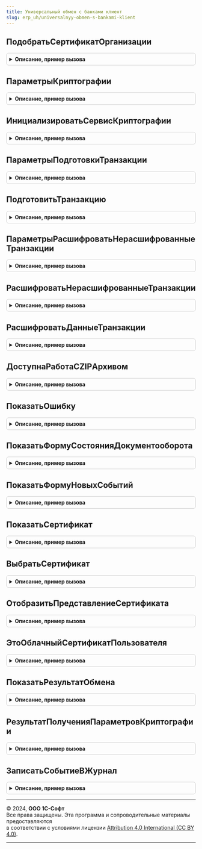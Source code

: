 ```yaml
---
title: Универсальный обмен с банками клиент
slug: erp_uh/universalnyy-obmen-s-bankami-klient
---
```



## ПодобратьСертификатОрганизации
<details style="margin: 1em 0; padding: 0.5em; border: 1px solid #ccc; border-radius: 6px;">

<summary style="font-weight: bold; cursor: pointer;">Описание, пример вызова</summary>

```bsl

// Получает отпечаток сертификата, который может использоваться для подписания
// документов организации на указанную дату.
// Прекращает поиск при нахождении первого подходящего сертификата.
//
// Параметры:
//   ПараметрыОтбора - Структура - структура с полями:
//		* Сервис        - ПеречислениеСсылка.СервисыОбменаСБанками - сервис, для которого подбирается сертификат.
//		* Организация   - СправочникСсылка.Организации - Организация, для которой подбирается сертификат.
//		* Дата          - Дата - Предполагаемая дата использования сертификата.
//	ОповещениеОПодбореСертификата - ОписаниеОповещения - Оповещение, вызываемое после окончания поиска.
//                  Параметры обработчика оповещения:
//			        * РезультатПоискаСертификата - Структура - Содержит ключи:
//				     ** Выполнено - Булево - Истина, если сертификат успешно найден.
//				     ** ОписаниеОшибки - Строка - Текст возникшей ошибки.
//				     ** ОтпечатокСертификата - Строка - Отпечаток найденного сертификата.
//				     ** ЭтоЭлектроннаяПодписьВМоделиСервиса - Булево - Истина, если сертификат является "облачным".
//			        * ДополнительныеПараметры - Произвольный - Дополнительные параметры оповещения.
//
Процедура ПодобратьСертификатОрганизации(ПараметрыОтбора, ОповещениеОПодбореСертификата) Экспорт
```

Пример вызова
```bsl
УниверсальныйОбменСБанкамиКлиент.ПодобратьСертификатОрганизации(ПараметрыОтбора, ОповещениеОПодбореСертификата) 
```
</details>

## ПараметрыКриптографии
<details style="margin: 1em 0; padding: 0.5em; border: 1px solid #ccc; border-radius: 6px;">

<summary style="font-weight: bold; cursor: pointer;">Описание, пример вызова</summary>

```bsl

// Процедура открывает пользователю форму выбора сертификата криптографии (опционально) и
// ввода пароля для контейнера закрытого ключа.
//
// Параметры:
//   ОповещениеОбратногоВызова - ОписаниеОповещения - Оповещение, вызываемое после окончания ввода параметров.
//                  Параметры обработчика оповещения:
//			        * РезультатПолученияПараметров - Структура - Содержит ключи:
//				     ** Выполнено - Булево - Истина, если сертификат успешно найден.
//				     ** ОписаниеОшибки - Строка - Текст возникшей ошибки.
//				     ** ОтпечатокСертификата - Строка - Отпечаток найденного сертификата.
//				     ** ЭтоЭлектроннаяПодписьВМоделиСервиса - Булево - Истина, если сертификат является "облачным".
//				     ** ОтмененоПользователем - Булево - Истина, если пользователь отменил ввод параметров.
//   ПараметрыФормы - Структура - см. УниверсальныйОбменСБанкамиКлиентСервер.НовыеДополнительныеПараметрыКриптографии()
//
Процедура ПараметрыКриптографии(ОповещениеОбратногоВызова, ПараметрыФормы) Экспорт
```

Пример вызова
```bsl
УниверсальныйОбменСБанкамиКлиент.ПараметрыКриптографии(ОповещениеОбратногоВызова, ПараметрыФормы) 
```
</details>

## ИнициализироватьСервисКриптографии
<details style="margin: 1em 0; padding: 0.5em; border: 1px solid #ccc; border-radius: 6px;">

<summary style="font-weight: bold; cursor: pointer;">Описание, пример вызова</summary>

```bsl

// Выполняет подготовительные действия для возможности работы с сервисом криптографии
// с указанным облачным сертификатом.
//
// Параметры:
//	ОтпечатокСертификата - Строка - Отпечаток сертификата, который планируется использовать в дальнейшем
//    для работы с сервисом криптографии.
//
//  ОписаниеОповещения - ОписаниеОповещения - Обработчик, который будет вызыван после выполнения
//	  инициализации сервиса криптографии. Параметры обработчика:
//		* Результат - Структура - Содержит ключи:
//			** Выполнено - Булево - Истина, если сервис криптографии успешно инициализирован.
//			** ОписаниеОшибки - Строка - Текст ошибки, если возникла.
//
Процедура ИнициализироватьСервисКриптографии(ОтпечатокСертификата, ОписаниеОповещения) Экспорт
```

Пример вызова
```bsl
УниверсальныйОбменСБанкамиКлиент.ИнициализироватьСервисКриптографии(ОтпечатокСертификата, ОписаниеОповещения) 
```
</details>

## ПараметрыПодготовкиТранзакции
<details style="margin: 1em 0; padding: 0.5em; border: 1px solid #ccc; border-radius: 6px;">

<summary style="font-weight: bold; cursor: pointer;">Описание, пример вызова</summary>

```bsl

// Возвращает структурe с параметрами для процедуры ПодготовитьТранзакцию().
//
// Возвращаемое значение:
//	Структура - См. переменную Результат.
//
Функция ПараметрыПодготовкиТранзакции() Экспорт
```

Пример вызова
```bsl
Результат = УниверсальныйОбменСБанкамиКлиент.ПараметрыПодготовкиТранзакции() 
```
</details>

## ПодготовитьТранзакцию
<details style="margin: 1em 0; padding: 0.5em; border: 1px solid #ccc; border-radius: 6px;">

<summary style="font-weight: bold; cursor: pointer;">Описание, пример вызова</summary>

```bsl

// Подготавливает транспортный контейнер и транзакцию для отправки на сервер.
// Подготовка включает подписание, шифрование и упаковку всех вложений в один архив для передачи.
//
// Параметры:
//	ОписаниеОповещенияОЗавершении - ОписаниеОповещения - Оповещение, вызываемое после завершения процесса подготовки.
//		В обработчик оповещения передаются:
//			* Результат - Структура с ключами:
//				** Выполнено - Булево - Содержит признак успешного выполнения.
//				** ОписаниеОшибки - Строка - Содержит описание возникшей ошибки.
//				** Вложения - Массив - данные вложений.
//				** Получатели - Массив - получатели транзакции СправочникСсылка.БанкиУниверсальногоОбмена.
//				** ПользовательОтменилПодготовкуТранзакции - Булево - Истина, если при запросе параметров криптографии была нажата кнопка отмена.
//
//	Параметры - Структура - см. ПараметрыПодготовкиТранзакции().
//
Процедура ПодготовитьТранзакцию(ОписаниеОповещенияОЗавершении, Параметры) Экспорт
```

Пример вызова
```bsl
УниверсальныйОбменСБанкамиКлиент.ПодготовитьТранзакцию(ОписаниеОповещенияОЗавершении, Параметры) 
```
</details>

## ПараметрыРасшифроватьНерасшифрованныеТранзакции
<details style="margin: 1em 0; padding: 0.5em; border: 1px solid #ccc; border-radius: 6px;">

<summary style="font-weight: bold; cursor: pointer;">Описание, пример вызова</summary>

```bsl

// Возвращает структурe с параметрами для процедуры РасшифроватьНерасшифрованныеТранзакции().
//
// Возвращаемое значение:
//  Структура - см. переменную Результат.
//
Функция ПараметрыРасшифроватьНерасшифрованныеТранзакции() Экспорт
```

Пример вызова
```bsl
Результат = УниверсальныйОбменСБанкамиКлиент.ПараметрыРасшифроватьНерасшифрованныеТранзакции() 
```
</details>

## РасшифроватьНерасшифрованныеТранзакции
<details style="margin: 1em 0; padding: 0.5em; border: 1px solid #ccc; border-radius: 6px;">

<summary style="font-weight: bold; cursor: pointer;">Описание, пример вызова</summary>

```bsl

// Выполняет расшифровку и проверку подписи для транзакций обмена с банками.
//
// Параметры:
//  ОповещениеОбратногоВызова - Оповещение, Неопределено - оповещение возврата из процедуры или Неопределено.
//	Параметры - Структура - См. ПараметрыРасшифроватьНерасшифрованныеТранзакции()
//
Процедура РасшифроватьНерасшифрованныеТранзакции(ОповещениеОбратногоВызова, Параметры) Экспорт
```

Пример вызова
```bsl
УниверсальныйОбменСБанкамиКлиент.РасшифроватьНерасшифрованныеТранзакции(ОповещениеОбратногоВызова, Параметры) 
```
</details>

## РасшифроватьДанныеТранзакции
<details style="margin: 1em 0; padding: 0.5em; border: 1px solid #ccc; border-radius: 6px;">

<summary style="font-weight: bold; cursor: pointer;">Описание, пример вызова</summary>

```bsl

// Выполняет расшифровку данных для транзакции обмена с банками.
//
// Параметры:
//  ОповещениеОбратногоВызова - Оповещение - оповещение возврата из процедуры.
//	Транзакция - СправочникСсылка.ТранзакцииОбменаСБанками - Ссылка на транзакцию.
//	КэшСертификатов - Соответствие - Используется для кэширования сертификатов между вызовами.
//	ФормаВладелец - ФормаКлиентскогоПриложения - форма владелец.
//	ВозвращатьОшибкуПриОтменеВводаПароля - Булево - Если Истина, то при отмене ввода будет возвращена ошибка.
//	МенеджерыКриптографии
Процедура РасшифроватьДанныеТранзакции(ОповещениеОбратногоВызова, Экспорт
```

Пример вызова
```bsl
УниверсальныйОбменСБанкамиКлиент.РасшифроватьДанныеТранзакции(ОповещениеОбратногоВызова, );
```
</details>

## ДоступнаРаботаСZIPАрхивом
<details style="margin: 1em 0; padding: 0.5em; border: 1px solid #ccc; border-radius: 6px;">

<summary style="font-weight: bold; cursor: pointer;">Описание, пример вызова</summary>

```bsl

// Возвращает признак доступности работы с объектами ЧтениеZIPФайла и ЗаписьZIPФайла из клиентского контекста.
//
// Возвращаемое значение:
//	Булево - Истина, если работа с объектами ZIP доступна.
//
Функция ДоступнаРаботаСZIPАрхивом() Экспорт
```

Пример вызова
```bsl
Результат = УниверсальныйОбменСБанкамиКлиент.ДоступнаРаботаСZIPАрхивом() 
```
</details>

## ПоказатьОшибку
<details style="margin: 1em 0; padding: 0.5em; border: 1px solid #ccc; border-radius: 6px;">

<summary style="font-weight: bold; cursor: pointer;">Описание, пример вызова</summary>

```bsl

Процедура ПоказатьОшибку(ПредметИлиТранзакция, Экспорт
```

Пример вызова
```bsl
УниверсальныйОбменСБанкамиКлиент.ПоказатьОшибку(ПредметИлиТранзакция, );
```
</details>

## ПоказатьФормуСостоянияДокументооборота
<details style="margin: 1em 0; padding: 0.5em; border: 1px solid #ccc; border-radius: 6px;">

<summary style="font-weight: bold; cursor: pointer;">Описание, пример вызова</summary>

```bsl

// Открывает форму этапов отправки документооборота.
// Параметры:
//   Документооборот - СправочникСсылка.ДокументооборотыОбменаСБанками - ссылка на документооборот
//   ДополнительныеПараметры - Структура - структура параметров с необязательными ключами:
//     * Наименование - Строка - наименование документооборота на форме.
//   ПараметрыФормы - Структура - структура параметров с необязательными ключами,
//     в качестве ключей передаются параметры функции ОткрытьФорму: РежимОткрытияОкна, Владелец, Уникальность, Окно, ОписаниеОповещенияОЗакрытии
//
Процедура ПоказатьФормуСостоянияДокументооборота(Документооборот, Экспорт
```

Пример вызова
```bsl
УниверсальныйОбменСБанкамиКлиент.ПоказатьФормуСостоянияДокументооборота(Документооборот, );
```
</details>

## ПоказатьФормуНовыхСобытий
<details style="margin: 1em 0; padding: 0.5em; border: 1px solid #ccc; border-radius: 6px;">

<summary style="font-weight: bold; cursor: pointer;">Описание, пример вызова</summary>

```bsl

Процедура ПоказатьФормуНовыхСобытий(Сервис = Неопределено, Экспорт
```

Пример вызова
```bsl
УниверсальныйОбменСБанкамиКлиент.ПоказатьФормуНовыхСобытий(Сервис, );
```
</details>

## ПоказатьСертификат
<details style="margin: 1em 0; padding: 0.5em; border: 1px solid #ccc; border-radius: 6px;">

<summary style="font-weight: bold; cursor: pointer;">Описание, пример вызова</summary>

```bsl

// Открывает сертификат для просмотра в специализированной форме.
//
// Параметры:
//  Сертификат - Структура
//    * СерийныйНомер - Строка - серийный номер сертификата.
//    * Поставщик     - Строка - издатель сертификата.
//    * Отпечаток     - Строка - отпечаток сертификата. Используется для поиска сертификата если не указаны СерийныйНомер и Поставщик.
//    * Адрес         - Строка - адрес файла сертификата.
//
//	ФормаВладелец - ФормаКлиентскогоПриложения - владелец формы.
//
Процедура ПоказатьСертификат(Сертификат, ФормаВладелец = Неопределено) Экспорт
```

Пример вызова
```bsl
УниверсальныйОбменСБанкамиКлиент.ПоказатьСертификат(Сертификат, ФормаВладелец);
```
</details>

## ВыбратьСертификат
<details style="margin: 1em 0; padding: 0.5em; border: 1px solid #ccc; border-radius: 6px;">

<summary style="font-weight: bold; cursor: pointer;">Описание, пример вызова</summary>

```bsl

// Открывает окно выбора сертификата.
//
// Параметры:
//	ОповещенияОЗавершение - ОписаниеОповещения - Оповещение, которое необходимо вызвать после выбора.
//	НачальноеЗначениеВыбора - Строка, Массив из Строка - Отпечаток сертификата, которые выбран по умолчанию.
//	ПараметрыОтбора - Структура - Параметры отбора сертификатов, см. УниверсальныйОбменСБанкамиКлиентСервер.ПараметрыОтбораСертификата().
//
Процедура ВыбратьСертификат(ОповещенияОЗавершение, НачальноеЗначениеВыбора, ПараметрыОтбора) Экспорт
```

Пример вызова
```bsl
УниверсальныйОбменСБанкамиКлиент.ВыбратьСертификат(ОповещенияОЗавершение, НачальноеЗначениеВыбора, ПараметрыОтбора) 
```
</details>

## ОтобразитьПредставлениеСертификата
<details style="margin: 1em 0; padding: 0.5em; border: 1px solid #ccc; border-radius: 6px;">

<summary style="font-weight: bold; cursor: pointer;">Описание, пример вызова</summary>

```bsl

// Процедура - Отображает представления сертификатов в полях ввода
//
// Параметры:
//  ВыполняемоеОповещение	- ОписаниеОповещения - Описание процедуры, принимающей результат (не обязательный).
//  ПараметрыОтображения 	- Структура - описание параметров отображения сертификатов
//		* ПолеВвода         - ПолеФормы - поле формы, в котором выводится представление сертификата.
//										  Будет подкрашено красным, если в сертификате есть ошибка.
//  	* Сертификат - Строка - отпечаток сертификата.
//		* ИмяРеквизитаПредставлениеСертификата - Строка - имя реквизита представления сертификат.
//		* Форма								   - ФормаКлиентскогоПриложения - форма, в которой выводится представление сертификата.
//		* ЭтоЭлектроннаяПодписьВМоделиСервиса  - Булево - определяет системное хранилище: локальное или защищенное хранилище на сервере.
//		* ТекстПодсказкиПоСертификату - Строка - текст подсказки для сертификата.
//
Процедура ОтобразитьПредставлениеСертификата(ВыполняемоеОповещение = Неопределено, ПараметрыОтображения) Экспорт
```

Пример вызова
```bsl
УниверсальныйОбменСБанкамиКлиент.ОтобразитьПредставлениеСертификата(ВыполняемоеОповещение, ПараметрыОтображения) 
```
</details>

## ЭтоОблачныйСертификатПользователя
<details style="margin: 1em 0; padding: 0.5em; border: 1px solid #ccc; border-radius: 6px;">

<summary style="font-weight: bold; cursor: pointer;">Описание, пример вызова</summary>

```bsl

// Возвращает признак того, что указанный сертификат является облачным.
//
// Параметры:
//	Отпечаток - Строка - Отпечаток проверяемого сертификата.
//
// Возвращаемое значение:
//	Булево - Истина, если сертификат является облачным, иначе Ложь.
//
Функция ЭтоОблачныйСертификатПользователя(Отпечаток) Экспорт
```

Пример вызова
```bsl
Результат = УниверсальныйОбменСБанкамиКлиент.ЭтоОблачныйСертификатПользователя(Отпечаток) 
```
</details>

## ПоказатьРезультатОбмена
<details style="margin: 1em 0; padding: 0.5em; border: 1px solid #ccc; border-radius: 6px;">

<summary style="font-weight: bold; cursor: pointer;">Описание, пример вызова</summary>

```bsl

Процедура ПоказатьРезультатОбмена() Экспорт
```

Пример вызова
```bsl
УниверсальныйОбменСБанкамиКлиент.ПоказатьРезультатОбмена() 
```
</details>

## РезультатПолученияПараметровКриптографии
<details style="margin: 1em 0; padding: 0.5em; border: 1px solid #ccc; border-radius: 6px;">

<summary style="font-weight: bold; cursor: pointer;">Описание, пример вызова</summary>

```bsl

Функция РезультатПолученияПараметровКриптографии() Экспорт
```

Пример вызова
```bsl
Результат = УниверсальныйОбменСБанкамиКлиент.РезультатПолученияПараметровКриптографии() 
```
</details>

## ЗаписатьСобытиеВЖурнал
<details style="margin: 1em 0; padding: 0.5em; border: 1px solid #ccc; border-radius: 6px;">

<summary style="font-weight: bold; cursor: pointer;">Описание, пример вызова</summary>

```bsl

// Фиксирует событие в журнале регистрации, заполняя часть параметров по-умолчанию.
// Использует кеширование сообщений на клиенте.
//
// Параметры:
//  Комментарий  - Строка или ИнформацияОбОшибке - комментарий к событию.
//  ВариантСобытия - Строка - должна быть получена с использованием НСтр("", ОбщегоНазначенияКлиентСервер.КодОсновногоЯзыка())
//  Уровень      - Строка - если не заполнено, то "Ошибка"; иначе варианты имен перечисления УровеньЖурналаРегистрации.
//  ЗаписатьСобытие - Булево - признак, что необходимо сейчас же обратиться на сервер и зафиксировать событие.
//
Процедура ЗаписатьСобытиеВЖурнал(Знач Комментарий = "", Знач ВариантСобытия = "", Знач Уровень = "", ЗаписатьСобытие = Истина) Экспорт
```

Пример вызова
```bsl
УниверсальныйОбменСБанкамиКлиент.ЗаписатьСобытиеВЖурнал(Комментарий, ВариантСобытия, Уровень, ЗаписатьСобытие);
```
</details>

---

© 2024, **ООО 1С-Софт**  
Все права защищены. Эта программа и сопроводительные материалы предоставляются  
в соответствии с условиями лицензии [Attribution 4.0 International (CC BY 4.0)](https://creativecommons.org/licenses/by/4.0/legalcode).

---
